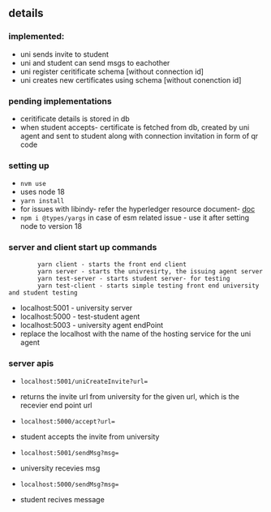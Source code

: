 
## details

### implemented:
- uni sends invite to student
- uni and student can send msgs to eachother
- uni register ceritificate schema [without connection id]
- uni creates new certificates using schema [without conenction id]

### pending implementations
- ceritificate details is stored in db
- when student accepts- certificate is fetched from db, created by uni agent and sent to student along with connection invitation in form of qr code

### setting up
- `nvm use` 
- uses node 18
- `yarn install`
- for issues with libindy- refer the hyperledger resource document- [doc](https://docs.google.com/document/d/1BdrgOWiEzygZbG9nVPr2hbi-rALPZAREiB5lGPos57c/edit?usp=sharing)
- `npm i @types/yargs` in case of esm related issue - use it after setting node to version 18

### server and client start up commands
```
        yarn client - starts the front end client
        yarn server - starts the univresirty, the issuing agent server
        yarn test-server - starts student server- for testing
        yarn test-client - starts simple testing front end university and student testing
```

- localhost:5001 - university server
- localhost:5000 - test-student agent
- localhost:5003 - university agent endPoint 
- replace the localhost with the name of the hosting service for the uni agent

### server apis
- `localhost:5001/uniCreateInvite?url=`
- returns the invite url from university for the given url, which is the recevier end point url

- `localhost:5000/accept?url=`
- student accepts the invite from university

- `localhost:5001/sendMsg?msg=`
- university recevies msg

- `localhost:5000/sendMsg?msg=`
- student recives message
